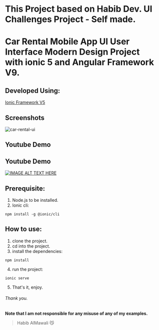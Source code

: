 # This Project based on Habib Dev. UI Challenges Project - Self made.
# Car Rental Mobile App UI User Interface Modern Design Project with ionic 5 and Angular Framework V9.

## Developed Using:
<p align="left">
<a href="https://ionicframework.com/">Ionic Framework V5</a>
</p>

## Screenshots
![car-rental-ui](https://user-images.githubusercontent.com/31030616/87987995-9b9de700-caf0-11ea-9c94-f15c7d57eb38.png)

## Youtube Demo
## Youtube Demo
[![IMAGE ALT TEXT HERE](https://img.youtube.com/vi/NTQ3SQfM9nI/0.jpg)](https://www.youtube.com/watch?v=NTQ3SQfM9nI)

## Prerequisite:
1. Node.js to be installed.
2. Ionic cli:
```
npm install -g @ionic/cli
```

## How to use:
1. clone the project.
2. cd into the project.
3. install the dependencies:
```
npm install
```
4. run the project:
```
ionic serve
```
5. That's it, enjoy.


###### Thank you.

**Note that I am not responsible for any misuse of any of my examples.**

> Habib AlMawali :smirk_cat:
